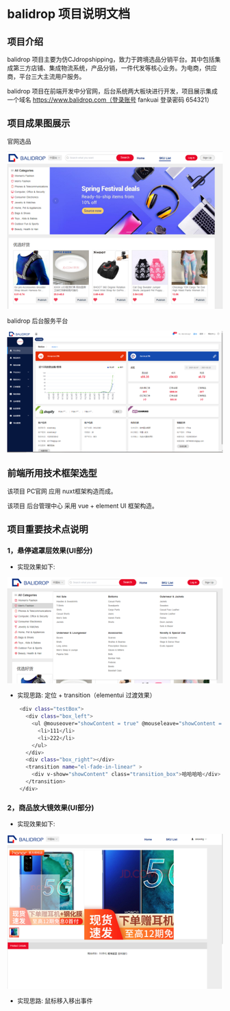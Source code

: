 # balidrop 项目说明文档

## 项目介绍
balidrop 项目主要为仿CJdropshipping，致力于跨境选品分销平台。其中包括集成第三方店铺、集成物流系统，产品分销，一件代发等核心业务。为电商，供应商，平台三大主流用户服务。

balidrop 项目在前端开发中分官网，后台系统两大板块进行开发，项目展示集成一个域名 https://www.balidrop.com（登录账号 fankuai 登录密码 654321）

## 项目成果图展示
官网选品

![solar](../.vuepress/public/img/balidrop/indexPro.png)

balidrop 后台服务平台

![solar](../.vuepress/public/img/balidrop/adminPro.png)


## 前端所用技术框架选型
该项目 PC官网         应用 nuxt框架构造而成。

该项目 后台管理中心   采用 vue + element UI 框架构造。


## 项目重要技术点说明
### 1，悬停遮罩层效果(UI部分)
- 实现效果如下:

![solar](../.vuepress/public/img/balidrop/xuanfu.png)

- 实现思路: 定位 + transition（elementui 过渡效果）

```sh
    <div class="testBox">
      <div class="box_left">
        <ul @mouseover="showContent = true" @mouseleave="showContent = false">
          <li>111</li>
          <li>222</li>
        </ul>
      </div>
      <div class="box_right"></div>
      <transition name="el-fade-in-linear" >
        <div v-show="showContent" class="transition_box">哈哈哈哈</div>
      </transition>
    </div>
```

### 2，商品放大镜效果(UI部分)
- 实现效果如下:

![solar](../.vuepress/public/img/balidrop/magnifier.png)

- 实现思路: 鼠标移入移出事件

```sh
  
```

